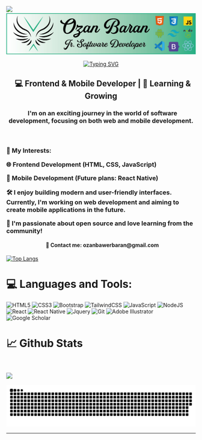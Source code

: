 ![](https://komarev.com/ghpvc/?username=OzanBawer&color=lightgrey)
![MasterHead](https://github.com/ozanbawer/ozanbawer/blob/main/img/githubbanner.jpg)

<div align="center">
 <a href="https://github.com/OzanBawer">
  <img src="https://readme-typing-svg.demolab.com?font=Fira+Code&size=28&duration=3000&pause=500&center=true&vCenter=true&width=500&lines=%F0%9F%91%93+Ozan+Baran;%f0%9f%92%bb+Jr+Software+Developer;%f0%9f%8e%89+Welcome+To+My+Profile+%f0%9f%8e%89" alt="Typing SVG" />
 </a>
</div>

<!--- <img src="https://github.com/ozanbawer/ozanbawer/blob/main/img/code-coding.gif" alt="Coding" width=200 height=200 align="right"> --->

<h2 align="center">&nbsp; 💻 Frontend & Mobile Developer | 🚀 Learning & Growing </h2>

<h3 align="center">&nbsp; I'm on an exciting journey in the world of software development, focusing on both web and mobile development. </h3>

<h3 align="left">&nbsp; 

 🔹 My Interests: 

 🌐 Frontend Development (HTML, CSS, JavaScript)

📱 Mobile Development (Future plans: React Native)

🛠️ I enjoy building modern and user-friendly interfaces. Currently, I'm working on web development and aiming to create mobile applications in the future.

🚀 I'm passionate about open source and love learning from the community! </h3>

<h4 align="center">&nbsp;   📩 Contact me: ozanbawerbaran@gmail.com </h4>

 [![Top Langs](https://github-readme-stats.vercel.app/api/top-langs/?username=ozanbawer&layout=compact&langs_count=25&title_color=0000ee&text_color=ffffff&bg_color=000000&hide_border=true_aligin=center)](https://github.com/ozanbawer/github-readme-stats) 


<!--
<details>
  <summary>:zap: GitHub Stats</summary> 
-->
# 💻 Languages and Tools:
![HTML5](https://img.shields.io/badge/html5-%23E34F26.svg?style=for-the-badge&logo=html5&logoColor=white)
![CSS3](https://img.shields.io/badge/css3-%231572B6.svg?style=for-the-badge&logo=css3&logoColor=white)
![Bootstrap](https://img.shields.io/badge/bootstrap-%23563D7C.svg?style=for-the-badge&logo=bootstrap&logoColor=white)
![TailwindCSS](https://img.shields.io/badge/tailwindcss-%2338B2AC.svg?style=for-the-badge&logo=tailwind-css&logoColor=white)
![JavaScript](https://img.shields.io/badge/javascript-%23323330.svg?style=for-the-badge&logo=javascript&logoColor=%23F7DF1E)
![NodeJS](https://img.shields.io/badge/node.js-6DA55F?style=for-the-badge&logo=node.js&logoColor=white)
![React](https://img.shields.io/badge/react-%2320232a.svg?style=for-the-badge&logo=react&logoColor=%2361DAFB)
![React Native](https://img.shields.io/badge/react_native-%2320232a.svg?style=for-the-badge&logo=react&logoColor=%2361DAFB)
![Jquery](https://img.shields.io/badge/jQuery-%230769AD.svg?logo=jquery&style=for-the-badge&logoColor=white) 
![Git](https://img.shields.io/badge/git-%23F05033.svg?style=for-the-badge&logo=git&logoColor=white)
![Adobe Illustrator](https://img.shields.io/badge/adobe%20illustrator-%23FF9A00.svg?style=for-the-badge&logo=adobe%20illustrator&logoColor=white)
![Google Scholar](https://img.shields.io/badge/Google%20Scholar-4285F4?style=for-the-badge&logo=google-scholar&logoColor=white)



# 📈 Github Stats

<br />

![](https://github-profile-trophy.vercel.app/?username=ozanbawer&theme=dracula&no-frame=false&no-bg=false&margin-w=4)


<picture>
  <source media="(prefers-color-scheme: dark)" srcset="https://raw.githubusercontent.com/ozanbawer/ozanbawer/output/github-contribution-grid-snake-dark.svg">
  <source media="(prefers-color-scheme: light)" srcset="https://raw.githubusercontent.com/ozanbawer/ozanbawer/output/github-contribution-grid-snake.svg">
  <img alt="github contribution grid snake animation" src="https://raw.githubusercontent.com/ozanbawer/ozanbawer/output/github-contribution-grid-snake.svg">
</picture>

<hr>

